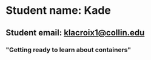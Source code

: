 # Student name: Kade
## Student email: klacroix1@collin.edu
### "Getting ready to learn about containers"